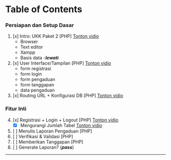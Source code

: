 # Table of Contents
### Persiapan dan Setup Dasar
1. [x] Intro: UKK Paket 2 [PHP] [Tonton vidio](https://youtu.be/459JCMflWPQ)
    - Browser
    - Text editor
    - Xampp
    - Basis data -***lewati***
2. [x] User Interface/Tampilan [PHP] [Tonton vidio](https://youtu.be/2id35rquz3M)
    - form registrasi
    - form login
    - form pengaduan
    - form tanggapan
    - data pengaduan
3. [x] Routing URL + Konfigurasi DB [PHP] [Tonton vidio](https://youtu.be/FJhNg80NF_o)

### Fitur Inti
4. [x] Registrasi + Login + Logout [PHP] [Tonton vidio](https://youtu.be/pt0l6T5y22A)
    - [x] Mengurangi Jumlah Tabel [Tonton vidio](https://youtu.be/CKFczQhmQL4)
5. [ ] Menulis Laporan Pengaduan [PHP]
6. [ ] Verifikasi & Validasi [PHP]
7. [ ] Memberikan Tanggapan [PHP]
8. [ ] Generate Laporan? (***pass***)

---

